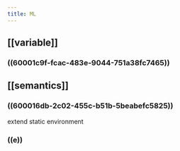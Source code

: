 ```yaml
---
title: ML
---
```


## [[variable]]
### ((60001c9f-fcac-483e-9044-751a38fc7465))
## [[semantics]]
### ((600016db-2c02-455c-b51b-5beabefc5825))
extend static environment
### ((e))
